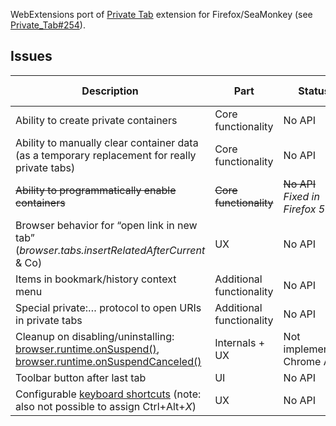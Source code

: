 WebExtensions port of <a href="https://github.com/Infocatcher/Private_Tab">Private Tab</a> extension for Firefox/SeaMonkey (see <a href="https://github.com/Infocatcher/Private_Tab/issues/254">Private_Tab#254</a>).

## Issues
<table>
<thead>
	<tr>
		<th>Description</th>
		<th>Part</th>
		<th>Status</th>
		<th>Severity</th>
		<th>Firefox bug</th>
	</tr>
</thead>
<tbody>
	<tr>
		<td>Ability to create private containers</td>
		<td>Core functionality</td>
		<td>No API</td>
		<td><strong>Block</strong></td>
		<td></td>
	</tr>
	<tr>
		<td>Ability to manually clear container data (as a temporary replacement for really private tabs)</td>
		<td>Core functionality</td>
		<td>No API</td>
		<td><strong>Block</strong></td>
		<td><a href="https://bugzilla.mozilla.org/show_bug.cgi?id=1353726">Bug 1353726</a></td>
	</tr>
	<tr>
		<td><del>Ability to programmatically enable containers</del></td>
		<td><del>Core functionality</del></td>
		<td><del>No API</del><br><em>Fixed in Firefox 57</em></td>
		<td><del>Major</del></td>
		<td><del><a href="https://bugzilla.mozilla.org/show_bug.cgi?id=1354602">Bug 1354602</a></del></td>
	</tr>
	<tr>
		<td>Browser behavior for “open link in new tab” (<em>browser.tabs.insertRelatedAfterCurrent</em> & Co)</td>
		<td>UX</td>
		<td>No API</td>
		<td>Major</td>
		<td></td>
	</tr>
	<tr>
		<td>Items in bookmark/history context menu</td>
		<td>Additional functionality</td>
		<td>No API</td>
		<td>Minor</td>
		<td><a href="https://bugzilla.mozilla.org/show_bug.cgi?id=1370499">Bug 1370499</a></td>
	</tr>
	<tr>
		<td>Special private:… protocol to open URIs in private tabs</td>
		<td>Additional functionality</td>
		<td>No API</td>
		<td>Minor</td>
		<td><a href="https://bug623317.bugzilla.mozilla.org/show_bug.cgi?id=1271553">Bug 1271553</a></td>
	</tr>
	<tr>
		<td>Cleanup on disabling/uninstalling: <a href="https://developer.mozilla.org/en-US/Add-ons/WebExtensions/API/runtime/onSuspend">browser.runtime.onSuspend()</a>, <a href="https://developer.mozilla.org/en-US/Add-ons/WebExtensions/API/runtime/onSuspendCanceled">browser.runtime.onSuspendCanceled()</a></td>
		<td>Internals + UX</td>
		<td>Not implemented Chrome API</td>
		<td>Minor</td>
		<td></td>
	</tr>
	<tr>
		<td>Toolbar button after last tab</td>
		<td>UI</td>
		<td>No API</td>
		<td>Minor</td>
		<td></td>
	</tr>
	<tr>
		<td>Configurable <a href="https://developer.mozilla.org/en-US/Add-ons/WebExtensions/manifest.json/commands">keyboard shortcuts</a> (note: also not possible to assign Ctrl+Alt+<em>X</em>)</td>
		<td>UX</td>
		<td>No API</td>
		<td>Minor</td>
		<td><a href="https://bugzilla.mozilla.org/show_bug.cgi?id=1303384">Bug 1303384</a></td>
	</tr>
</tbody>
</table>